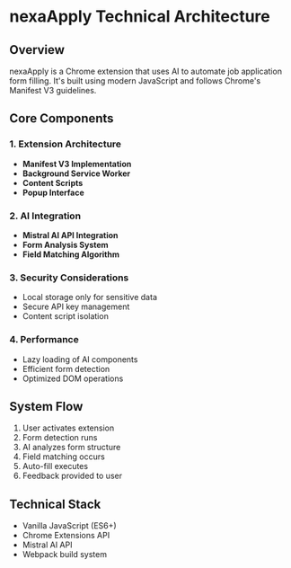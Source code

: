 # nexaApply Technical Architecture

## Overview

nexaApply is a Chrome extension that uses AI to automate job application form filling. It's built using modern JavaScript and follows Chrome's Manifest V3 guidelines.

## Core Components

### 1. Extension Architecture

- **Manifest V3 Implementation**
- **Background Service Worker**
- **Content Scripts**
- **Popup Interface**

### 2. AI Integration

- **Mistral AI API Integration**
- **Form Analysis System**
- **Field Matching Algorithm**

### 3. Security Considerations

- Local storage only for sensitive data
- Secure API key management
- Content script isolation

### 4. Performance

- Lazy loading of AI components
- Efficient form detection
- Optimized DOM operations

## System Flow

1. User activates extension
2. Form detection runs
3. AI analyzes form structure
4. Field matching occurs
5. Auto-fill executes
6. Feedback provided to user

## Technical Stack

- Vanilla JavaScript (ES6+)
- Chrome Extensions API
- Mistral AI API
- Webpack build system
